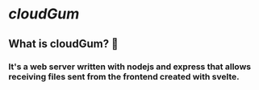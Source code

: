 # *cloudGum*

## **What is** cloudGum? 🤔

### It's a web server written with nodejs and express that allows receiving files sent from the frontend created with svelte.